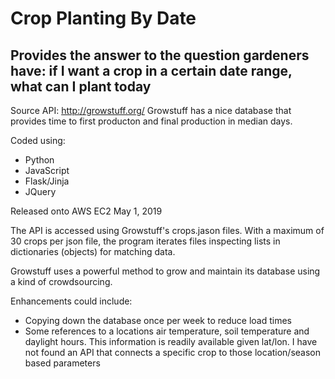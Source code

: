 Crop Planting By Date
=====================

## Provides the answer to the question gardeners have:  if I want a crop in a certain date range, what can I plant today  

Source API:  http://growstuff.org/  Growstuff has a nice database that provides time to first producton and final production in median days.  

Coded using:
 * Python
 * JavaScript
 * Flask/Jinja
 * JQuery

Released onto AWS EC2 May 1, 2019

The API is accessed using Growstuff's crops.jason files.  With a maximum of 30 crops per json file, the program iterates files inspecting lists in dictionaries (objects) for matching data.

Growstuff uses a powerful method to grow and maintain its database using a kind of crowdsourcing.

Enhancements could include:
  * Copying down the database once per week to reduce load times
  * Some references to a locations air temperature, soil temperature and daylight hours.  This information is readily available given lat/lon.  I have not found an API that connects a specific crop to those location/season based parameters




